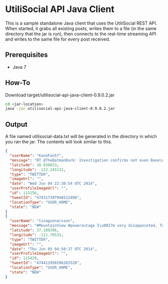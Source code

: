 UtiliSocial API Java Client
===========================

This is a sample standalone Java client that uses the UtiliSocial REST API.  When started, it grabs all existing posts, writes them to
a file (in the same directory that the jar is run), then connects to the real-time streaming API and writes to the same file for every post
received.



Prerequisites
-----------

  - Java 7



How-To
-----------

Download target/utilisocial-api-java-client-0.9.0.2.jar

```sh
cd <jar-location>
java -jar utilisocial-api-java-client-0.9.0.2.jar
```


Output
-----------

A file named utilisocial-data.txt will be generated in the directory in which you ran the jar.  The contents will
look similar to this.

```json
{
  "userName": "KaneFan57",
  "message": "RT @TheBatmanDark: Investigation confirms not even Bane\u0027s power outage attempt can save the 49ers.",
  "latitude": 38.030823,
  "longitude": -122.245132,
  "type": "TWITTER",
  "imageUrl": "",
  "date": "Wed Jun 04 22:30:54 UTC 2014",
  "userProfileImageUrl": "",
  "id": 115156,
  "tweetId": "474317397948522498",
  "locationType": "USER_HOME",
  "state": "NEW"
}
{
  "userName": "tinagunnarsson",
  "message": "#MountainView #poweroutage I\u0027m very disappointed, Twitter -- surely I\u0027m not the only person waiting for my phone to run out of batteries?",
  "latitude": 37.189396,
  "longitude": -121.70533,
  "type": "TWITTER",
  "imageUrl": "",
  "date": "Thu Jun 05 04:50:37 UTC 2014",
  "userProfileImageUrl": "",
  "id": 115429,
  "tweetId": "474412956596203520",
  "locationType": "USER_HOME",
  "state": "NEW"
}
```